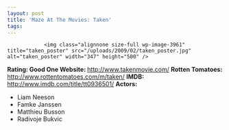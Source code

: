 ```yaml
---
layout: post
title: 'Maze At The Movies: Taken'
tags:
---
```



                <img class="alignnone size-full wp-image-3961" title="taken_poster" src="/uploads/2009/02/taken_poster.jpg" alt="taken_poster" width="347" height="500" />
<p><strong>Rating: Good One
Website: </strong><a href="http://www.takenmovie.com/"><a href="http://www.takenmovie.com/">http://www.takenmovie.com/</a></a>
<strong>Rotten Tomatoes:</strong> <a href="http://www.rottentomatoes.com/m/taken/"><a href="http://www.rottentomatoes.com/m/taken/">http://www.rottentomatoes.com/m/taken/</a></a>
<strong>IMDB: </strong><a href="http://www.imdb.com/title/tt0936501/"><a href="http://www.imdb.com/title/tt0936501/">http://www.imdb.com/title/tt0936501/</a></a>
<strong>Actors:</strong></p>
<ul>
    <li>Liam Neeson</li>
    <li>Famke Janssen</li>
    <li>Matthieu Busson</li>
    <li>Radivoje Bukvic</li>
</ul>
